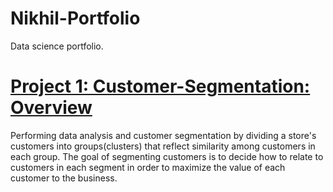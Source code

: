 # Nikhil-Portfolio
Data science portfolio. 

# [Project 1: Customer-Segmentation: Overview](https://github.com/nikhilkarve/Customer-Data-Analysis)

Performing data analysis and customer segmentation by dividing a store's customers into groups(clusters) that reflect similarity among customers in each group. The goal of segmenting customers is to decide how to relate to customers in each segment in order to maximize the value of each customer to the business.

